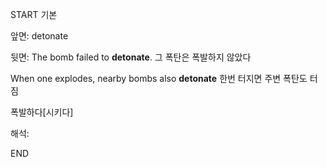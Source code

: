 START
기본

앞면:
detonate


뒷면:
The bomb failed to **detonate**. 
그 폭탄은 폭발하지 않았다

When one explodes, nearby bombs also **detonate**
한번 터지면 주변 폭탄도 터짐

폭발하다[시키다]

해석:

<!--ID: 1739505833765-->
END
